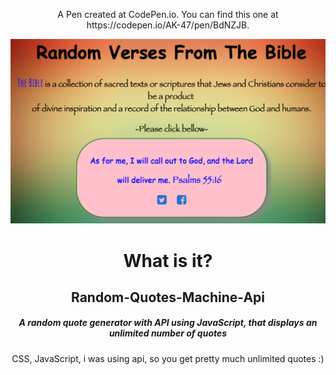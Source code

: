 
<p align="center">A Pen created at CodePen.io. You can find this one at https://codepen.io/AK-47/pen/BdNZJB.</p>

<img src="https://github.com/YKalashnikov/random-quote-machine-api/blob/gh-pages/random%20verses%20image.png"/>
<h1 align="center">What is it?</h1>
<h2 align="center">Random-Quotes-Machine-Api</h2>
<h5 align="center"> A random quote generator with API using JavaScript, that displays an unlimited number of quotes</h5>
<p align="center">CSS, JavaScript, i was using api,  so you get pretty much unlimited quotes :)</p> 


 
